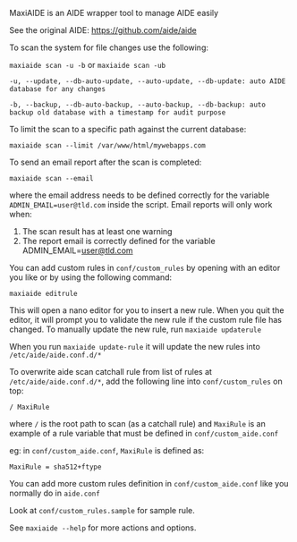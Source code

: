 MaxiAIDE is an AIDE wrapper tool to manage AIDE easily

See the original AIDE: https://github.com/aide/aide

To scan the system for file changes use the following:

`maxiaide scan -u -b` or `maxiaide scan -ub`

`-u, --update, --db-auto-update, --auto-update, --db-update: auto AIDE database for any changes`

`-b, --backup, --db-auto-backup, --auto-backup, --db-backup: auto backup old database with a timestamp for audit purpose`

To limit the scan to a specific path against the current database:

`maxiaide scan --limit /var/www/html/mywebapps.com `

To send an email report after the scan is completed:

`maxiaide scan --email`

where the email address needs to be defined correctly for the variable `ADMIN_EMAIL=user@tld.com` inside the script.
Email reports will only work when:

1) The scan result has at least one warning
2) The report email is correctly defined for the variable ADMIN_EMAIL=user@tld.com

You can add custom rules in `conf/custom_rules` by opening with an editor you like or by using the following command:

`maxiaide editrule`

This will open a nano editor for you to insert a new rule. When you quit the editor, it will prompt you to validate the new 
rule if the custom rule file has changed. To manually update the new rule, run `maxiaide updaterule`

When you run `maxiaide update-rule` it will update the new rules into `/etc/aide/aide.conf.d/*`

To overwrite aide scan catchall rule from list of rules at `/etc/aide/aide.conf.d/*`, add the following line into `conf/custom_rules` on top:

`/ MaxiRule`

where `/` is the root path to scan (as a catchall rule)
and `MaxiRule` is an example of a rule variable that must be defined in `conf/custom_aide.conf`

eg: in `conf/custom_aide.conf`, `MaxiRule` is defined as:

`MaxiRule = sha512+ftype`

You can add more custom rules definition in `conf/custom_aide.conf` like you normally do in `aide.conf`

Look at `conf/custom_rules.sample` for sample rule.

See `maxiaide --help` for more actions and options.